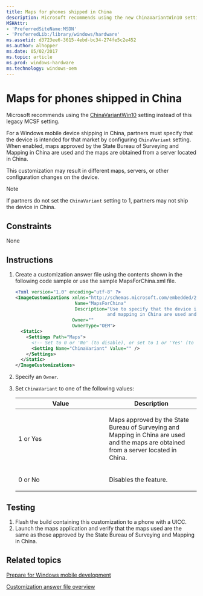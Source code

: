 ```yaml
---
title: Maps for phones shipped in China
description: Microsoft recommends using the new ChinaVariantWin10 setting instead of this legacy MCSF setting.For a Windows mobile device shipping in China, partners must specify that the device is intended for that market by configuring ChinaVariant setting.
MSHAttr:
- 'PreferredSiteName:MSDN'
- 'PreferredLib:/library/windows/hardware'
ms.assetid: d3723ee6-3615-4ebd-bc34-274fe5c2e452
ms.author: alhopper
ms.date: 05/02/2017
ms.topic: article
ms.prod: windows-hardware
ms.technology: windows-oem
---
```

# Maps for phones shipped in China

Microsoft recommends using the [ChinaVariantWin10](https://docs.microsoft.com/en-us/windows/configuration/wcd/wcd-maps#chinavariantwin10) setting instead of this legacy MCSF setting.

For a Windows mobile device shipping in China, partners must specify that the device is intended for that market by configuring `ChinaVariant` setting. When enabled, maps approved by the State Bureau of Surveying and Mapping in China are used and the maps are obtained from a server located in China.

This customization may result in different maps, servers, or other configuration changes on the device.

> [!Note]
> If partners do not set the `ChinaVariant` setting to 1, partners may not ship the device in China.

## <a href="" id="constraints---none"></a>Constraints

None

## <a href="" id="instructions-"></a>Instructions

1. Create a customization answer file using the contents shown in the following code sample or use the sample MapsForChina.xml file.

   ```xml
   <?xml version="1.0" encoding="utf-8" ?>
   <ImageCustomizations xmlns="http://schemas.microsoft.com/embedded/2004/10/ImageUpdate"
                         Name="MapsForChina"
                         Description="Use to specify that the device is instended for shipping in China. When enabled, maps approved by the State Burue of Surveying and Mapping
                                     and mapping in China are used and the maps are obtained froma  server located in China."
                        Owner=""
                        OwnerType="OEM">
     <Static>
       <Settings Path="Maps">
         <!-- Set to 0 or 'No' (to disable), or set to 1 or 'Yes' (to enable maps for China) -->
         <Setting Name="ChinaVariant" Value="" />
       </Settings>
     </Static>
   </ImageCustomizations>
   ```

1. Specify an `Owner`.
1. Set `ChinaVariant` to one of the following values:

    <table>
    <colgroup>
    <col width="50%" />
    <col width="50%" />
    </colgroup>
    <thead>
    <tr class="header">
    <th>Value</th>
    <th>Description</th>
    </tr>
    </thead>
    <tbody>
    <tr class="odd">
    <td><p>1 or Yes</p></td>
    <td><p>Maps approved by the State Bureau of Surveying and Mapping in China are used and the maps are obtained from a server located in China.</p></td>
    </tr>
    <tr class="even">
    <td><p>0 or No</p></td>
    <td><p>Disables the feature.</p></td>
    </tr>
    </tbody>
    </table>

## <a href="" id="testing-"></a>Testing

1. Flash the build containing this customization to a phone with a UICC.
1. Launch the maps application and verify that the maps used are the same as those approved by the State Bureau of Surveying and Mapping in China.

## Related topics

[Prepare for Windows mobile development](https://docs.microsoft.com/en-us/windows-hardware/manufacture/mobile/preparing-for-windows-mobile-development)

[Customization answer file overview](https://docs.microsoft.com/en-us/windows-hardware/customize/mobile/mcsf/customization-answer-file)
